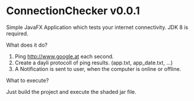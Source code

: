 # ConnectionChecker v0.0.1

Simple JavaFX Application which tests your internet connectivity. JDK 8 is required.

What does it do?

1. Ping http://www.google.at each second.
2. Create a dayli protocoll of ping results. (app.txt, app_date.txt, ...)
3. A Notification is sent to user, when the computer is online or offline.

What to execute?

Just build the project and execute the shaded jar file.
